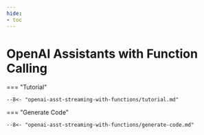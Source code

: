 ```yaml
---
hide:
- toc
---
```

# OpenAI Assistants with Function Calling

=== "Tutorial"

    --8<- "openai-asst-streaming-with-functions/tutorial.md"

=== "Generate Code"

    --8<- "openai-asst-streaming-with-functions/generate-code.md"

